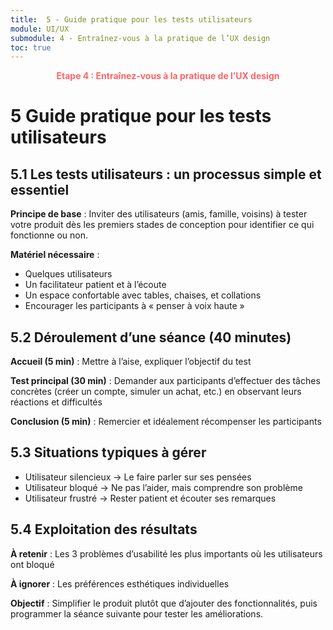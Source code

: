 ```yaml
---
title:  5 - Guide pratique pour les tests utilisateurs 
module: UI/UX
submodule: 4 - Entraînez-vous à la pratique de l’UX design
toc: true
---
```


<p style="color:oklch(70.4% 0.191 22.216); font-weight:bold; text-align:center ">Etape 4 : Entraînez-vous à la pratique de l’UX design</p>


# 5 Guide pratique pour les tests utilisateurs

## 5.1 Les tests utilisateurs : un processus simple et essentiel

**Principe de base** : Inviter des utilisateurs (amis, famille, voisins) à tester votre produit dès les premiers stades de conception pour identifier ce qui fonctionne ou non.

**Matériel nécessaire** :
- Quelques utilisateurs
- Un facilitateur patient et à l’écoute
- Un espace confortable avec tables, chaises, et collations
- Encourager les participants à « penser à voix haute »


## 5.2 Déroulement d’une séance (40 minutes)

**Accueil (5 min)** : Mettre à l’aise, expliquer l’objectif du test

**Test principal (30 min)** : Demander aux participants d’effectuer des tâches concrètes (créer un compte, simuler un achat, etc.) en observant leurs réactions et difficultés

**Conclusion (5 min)** : Remercier et idéalement récompenser les participants

## 5.3 Situations typiques à gérer
- Utilisateur silencieux → Le faire parler sur ses pensées
- Utilisateur bloqué → Ne pas l’aider, mais comprendre son problème
- Utilisateur frustré → Rester patient et écouter ses remarques

## 5.4 Exploitation des résultats
**À retenir** : Les 3 problèmes d’usabilité les plus importants où les utilisateurs ont bloqué

**À ignorer** : Les préférences esthétiques individuelles

**Objectif** : Simplifier le produit plutôt que d’ajouter des fonctionnalités, puis programmer la séance suivante pour tester les améliorations.